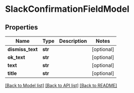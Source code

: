 # SlackConfirmationFieldModel

## Properties
Name | Type | Description | Notes
------------ | ------------- | ------------- | -------------
**dismiss_text** | **str** |  | [optional] 
**ok_text** | **str** |  | [optional] 
**text** | **str** |  | [optional] 
**title** | **str** |  | [optional] 

[[Back to Model list]](../README.md#documentation-for-models) [[Back to API list]](../README.md#documentation-for-api-endpoints) [[Back to README]](../README.md)


